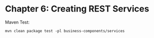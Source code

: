 # Chapter 6: Creating REST Services
Maven Test:

```shell
mvn clean package test -pl business-components/services
```
 